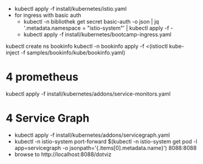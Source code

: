
* kubectl apply  -f install/kubernetes/istio.yaml
* for ingress with basic auth
  * kubectl -n bibliothek get secret basic-auth -o json | jq '.metadata.namespace = "istio-system"' | kubectl apply -f -
  * kubectl apply  -f install/kubernetes/bootcamp-ingress.yaml

kubectl create ns bookinfo
kubectl -n bookinfo apply -f <(istioctl kube-inject -f samples/bookinfo/kube/bookinfo.yaml)

# 4 prometheus
kubectl apply -f install/kubernetes/addons/service-monitors.yaml

# 4 Service Graph
- kubectl apply -f install/kubernetes/addons/servicegraph.yaml
- kubectl -n istio-system port-forward $(kubectl -n istio-system get pod -l app=servicegraph -o jsonpath='{.items[0].metadata.name}') 8088:8088
- browse to http://localhost:8088/dotviz